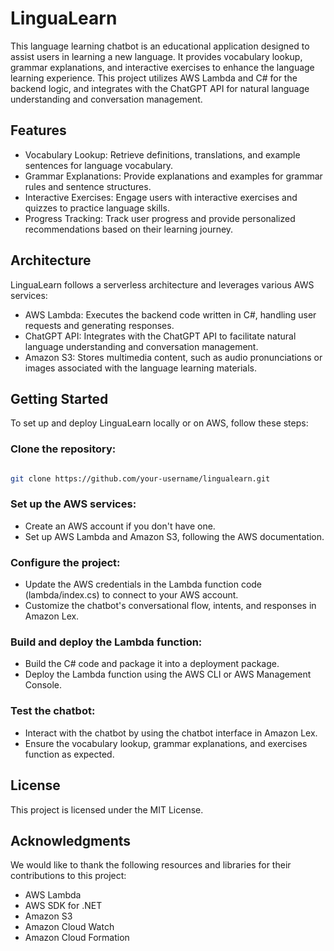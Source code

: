 # LinguaLearn

This language learning chatbot is an educational application designed to assist users in learning a new language. It provides vocabulary lookup, grammar explanations, and interactive exercises to enhance the language learning experience. This project utilizes AWS Lambda and C# for the backend logic, and integrates with the ChatGPT API for natural language understanding and conversation management.

## Features
* Vocabulary Lookup: Retrieve definitions, translations, and example sentences for language vocabulary.
* Grammar Explanations: Provide explanations and examples for grammar rules and sentence structures.
* Interactive Exercises: Engage users with interactive exercises and quizzes to practice language skills.
* Progress Tracking: Track user progress and provide personalized recommendations based on their learning journey.

## Architecture

LinguaLearn follows a serverless architecture and leverages various AWS services:

* AWS Lambda: Executes the backend code written in C#, handling user requests and generating responses.
* ChatGPT API: Integrates with the ChatGPT API to facilitate natural language understanding and conversation management.
* Amazon S3: Stores multimedia content, such as audio pronunciations or images associated with the language learning materials.

## Getting Started

To set up and deploy LinguaLearn locally or on AWS, follow these steps:

### Clone the repository:

```bash

git clone https://github.com/your-username/lingualearn.git

```
### Set up the AWS services:
* Create an AWS account if you don't have one.
* Set up AWS Lambda and Amazon S3, following the AWS documentation.

### Configure the project:
* Update the AWS credentials in the Lambda function code (lambda/index.cs) to connect to your AWS account.
* Customize the chatbot's conversational flow, intents, and responses in Amazon Lex.

### Build and deploy the Lambda function:
* Build the C# code and package it into a deployment package.
* Deploy the Lambda function using the AWS CLI or AWS Management Console.

### Test the chatbot:
* Interact with the chatbot by using the chatbot interface in Amazon Lex.
* Ensure the vocabulary lookup, grammar explanations, and exercises function as expected.

## License

This project is licensed under the MIT License.

## Acknowledgments

We would like to thank the following resources and libraries for their contributions to this project:

* AWS Lambda
* AWS SDK for .NET
* Amazon S3
* Amazon Cloud Watch
* Amazon Cloud Formation
